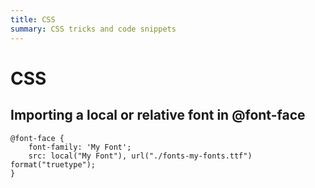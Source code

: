 ```yaml
---
title: CSS
summary: CSS tricks and code snippets
---
```


# CSS

## Importing a local or relative font in @font-face

```
@font-face {
    font-family: 'My Font';
    src: local("My Font"), url("./fonts-my-fonts.ttf") format("truetype");
}
```

